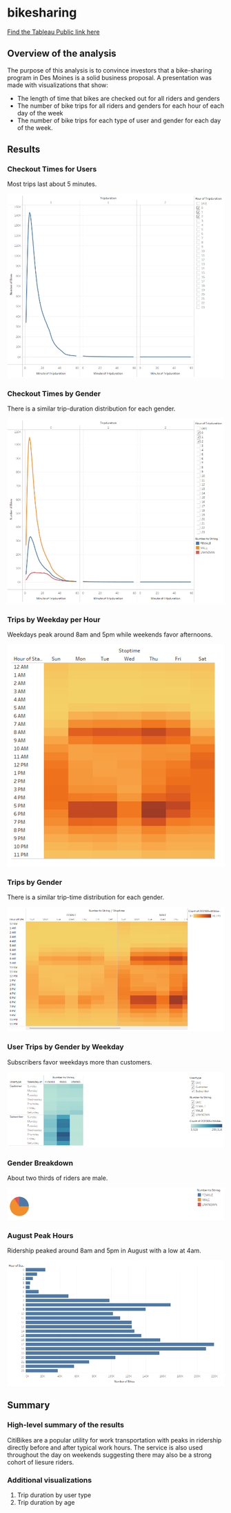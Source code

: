 # bikesharing

[Find the Tableau Public link here](https://public.tableau.com/views/bikesharing_16670672453380/Story?:language=en-US&:display_count=n&:origin=viz_share_link)

## Overview of the analysis

The purpose of this analysis is to convince investors that a bike-sharing program in Des Moines is a solid business proposal. A presentation was made with visualizations that show:
* The length of time that bikes are checked out for all riders and genders
* The number of bike trips for all riders and genders for each hour of each day of the week
* The number of bike trips for each type of user and gender for each day of the week.

## Results

### Checkout Times for Users

Most trips last about 5 minutes.

![Checkout Times for Users](Images/checkout-times-for-users.png "Checkout Times for Users")

### Checkout Times by Gender

There is a similar trip-duration distribution for each gender.

![Checkout Times by Gender](Images/checkout-times-by-gender.png "Checkout Times by Gender")

### Trips by Weekday per Hour

Weekdays peak around 8am and 5pm while weekends favor afternoons.

![Trips by Weekday per Hour](Images/trips-by-weekday-per-hour.png "Trips by Weekday per Hour")

### Trips by Gender

There is a similar trip-time distribution for each gender.

![Trips by Gender](Images/trips-by-gender.png "Trips by Gender")

### User Trips by Gender by Weekday

Subscribers favor weekdays more than customers.

![User Trips by Gender by Weekday](Images/user-trips-by-gender-by-weekday.png "User Trips by Gender by Weekday")

### Gender Breakdown

About two thirds of riders are male.

![Gender Breakdown](Images/gender-breakdown.png "Gender Breakdown")

### August Peak Hours

Ridership peaked around 8am and 5pm in August with a low at 4am.

![August Peak Hours](Images/august-peak-hours.png "August Peak Hours")

## Summary

### High-level summary of the results

CitiBikes are a popular utility for work transportation with peaks in ridership directly before and after typical work hours. The service is also used throughout the day on weekends suggesting there may also be a strong cohort of liesure riders.

### Additional visualizations

1. Trip duration by user type
2. Trip duration by age